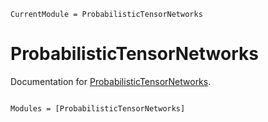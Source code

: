 ```@meta
CurrentModule = ProbabilisticTensorNetworks
```

# ProbabilisticTensorNetworks

Documentation for [ProbabilisticTensorNetworks](https://github.com/mroavi/ProbabilisticTensorNetworks.jl).

```@index
```

```@autodocs
Modules = [ProbabilisticTensorNetworks]
```
